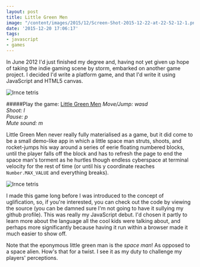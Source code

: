 ```yaml
---
layout: post
title: Little Green Men
image: "/content/images/2015/12/Screen-Shot-2015-12-22-at-22-52-12-1.png"
date: '2015-12-20 17:06:17'
tags:
- javascript
- games
---
```


In June 2012 I'd just finished my degree and, having not yet given up hope of taking the indie gaming scene by storm, embarked on another game project. I decided I'd write a platform game, and that I'd write it using JavaScript and HTML5 canvas.

![lrnce tetris](http://static.lrnk.co.uk/blog-content/littlegreenmen-walkshoot.gif)

#####Play the game: [Little Green Men](http://static.lrnk.co.uk/littlegreenmen)
*Move/Jump: wasd*<br/>
*Shoot: l*<br/>
*Pause: p*<br/>
*Mute sound: m*

Little Green Men never really fully materialised as a game, but it did come to be a small demo-like app in which a little space man struts, shoots, and rocket-jumps his way around a series of eerie floating numbered blocks, until the player falls off the block and has to refresh the page to end the space man's torment as he hurtles though endless cyberspace at terminal velocity for the rest of time (or until his y coordinate reaches `Number.MAX_VALUE` and everything breaks).

![lrnce tetris](http://static.lrnk.co.uk/blog-content/littlegreenmen-jump.gif)

I made this game long before I was introduced to the concept of uglification, so, if you're interested, you can check out the code by viewing the source (you can be damned sure I'm not going to have it sullying my github profile). This was really my JavaScript debut. I'd chosen it partly to learn more about the language all the cool kids were talking about, and perhaps more significantly because having it run within a browser made it much easier to show off.

Note that the eponymous little green man is the *space man*! As opposed to a space alien. How's that for a twist. I see it as my duty to challenge my players' perceptions.